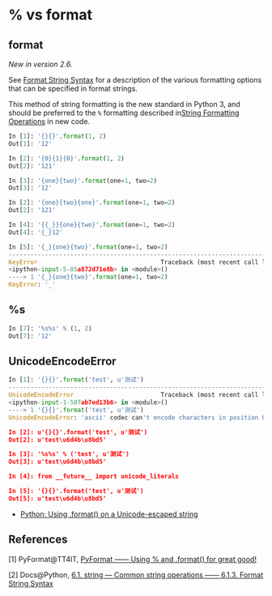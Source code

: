 # % vs format

## format

_New in version 2.6._

See [Format String Syntax](https://docs.python.org/2/library/string.html#formatstrings) for a description of the various formatting options that can be specified in format strings.

This method of string formatting is the new standard in Python 3, and should be preferred to the `%` formatting described in[String Formatting Operations](https://docs.python.org/2/library/stdtypes.html#string-formatting) in new code.

```python
In [1]: '{}{}'.format(1, 2)
Out[1]: '12'

In [2]: '{0}{1}{0}'.format(1, 2)
Out[2]: '121'

In [3]: '{one}{two}'.format(one=1, two=2)
Out[3]: '12'

In [2]: '{one}{two}{one}'.format(one=1, two=2)
Out[2]: '121'

In [4]: '{{_}}{one}{two}'.format(one=1, two=2)
Out[4]: '{_}12'

In [5]: '{_}{one}{two}'.format(one=1, two=2)
---------------------------------------------------------------------------
KeyError                                  Traceback (most recent call last)
<ipython-input-5-85a872d71e8b> in <module>()
----> 1 '{_}{one}{two}'.format(one=1, two=2)
KeyError: '_'
```

## %s

```python
In [7]: '%s%s' % (1, 2)
Out[7]: '12'
```

## UnicodeEncodeError

```python
In [1]: '{}{}'.format('test', u'测试')
---------------------------------------------------------------------------
UnicodeEncodeError                        Traceback (most recent call last)
<ipython-input-1-507ab7ed13b6> in <module>()
----> 1 '{}{}'.format('test', u'测试')
UnicodeEncodeError: 'ascii' codec can't encode characters in position 0-1: ordinal not in range(128)

In [2]: u'{}{}'.format('test', u'测试')
Out[2]: u'test\u6d4b\u8bd5'

In [3]: '%s%s' % ('test', u'测试')
Out[3]: u'test\u6d4b\u8bd5'

In [4]: from __future__ import unicode_literals

In [5]: '{}{}'.format('test', u'测试')
Out[5]: u'test\u6d4b\u8bd5'
```

* [Python: Using .format() on a Unicode-escaped string](http://stackoverflow.com/questions/3235386/python-using-format-on-a-unicode-escaped-string)

## References

[1] PyFormat@TT4IT, [PyFormat —— Using % and .format() for great good!](http://tt4it.com/resources/discuss/2074/)

[2] Docs@Python, [6.1. string — Common string operations —— 6.1.3. Format String Syntax](https://docs.python.org/3/library/string.html#grammar-token-conversion)

